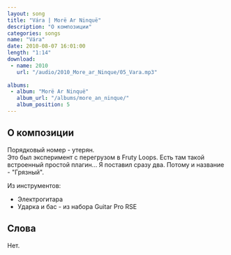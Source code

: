 ```yaml
---
layout: song
title: "Vára | Morë Ar Ninquë"
description: "О композиции"
categories: songs
name: "Vára"
date: 2010-08-07 16:01:00
length: "1:14"
download:
 - name: 2010
   url: "/audio/2010_More_ar_Ninque/05_Vara.mp3"
   
albums:
 - album: "Morë Ar Ninquë"
   album_url: "/albums/more_an_ninque/"
   album_position: 5
---
```



## О композиции

Порядковый номер - утерян.  
Это был эксперимент с перегрузом в Fruty Loops. Есть там такой встроенный простой плагин... Я поставил сразу два. Потому и название - "Грязный".  

Из инструментов:
- Электрогитара
- Ударка и бас - из набора Guitar Pro RSE
  
## Слова

Нет.  